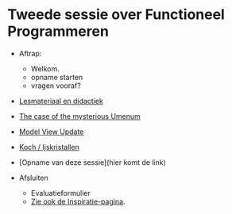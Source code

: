 # Tweede sessie over Functioneel Programmeren


+ Aftrap:
  + Welkom.
  + opname starten
  + vragen vooraf?

+ [Lesmateriaal en didactiek](../docentinfo/didactiek)

+ [The case of the mysterious Umenum](umenum)

+ [Model View Update](nascholing-programming-paradigms-2.pdf)

+ [Koch / Ijskristallen](ijskristal)

+ [Opname van deze sessie](hier komt de link)


+ Afsluiten
  + Evaluatieformulier
  + [Zie ook de Inspiratie-pagina](../allsorts).
